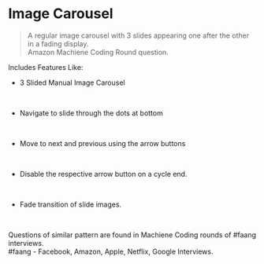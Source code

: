 # Image Carousel

> A regular image carousel with 3 slides appearing one after the other in a fading display.\
> Amazon Machiene Coding Round question.

Includes Features Like:
<br />

- 3 Slided Manual Image Carousel
<br />

- Navigate to slide through the dots at bottom
<br />

- Move to next and previous using the arrow buttons
<br />

- Disable the respective arrow button on a cycle end.
<br />

- Fade transition of slide images.
<br />

Questions of similar pattern are found in Machiene Coding rounds of #faang interviews.
<br />
#faang - Facebook, Amazon, Apple, Netflix, Google Interviews.